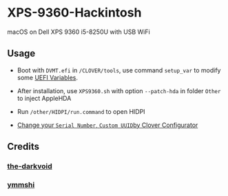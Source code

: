 # XPS-9360-Hackintosh

macOS on Dell XPS 9360 i5-8250U with USB WiFi

## Usage

- Boot with `DVMT.efi` in `/CLOVER/tools`, use command `setup_var` to modify some [UEFI Variables](https://github.com/the-darkvoid/XPS9360-macOS#uefi-variables).

- After installation, use `XPS9360.sh` with option `--patch-hda` in folder `Other` to inject AppleHDA 

- Run `/other/HIDPI/run.command` to open HIDPI

- [Change your `Serial Number`, `Custom UUID`by Clover Configurator](https://www.tonymacx86.com/threads/an-idiots-guide-to-imessage.196827/)

## Credits

### [the-darkvoid](https://github.com/the-darkvoid/XPS9360-macOS)

### [ymmshi](https://github.com/ymmshi/XPS-9360)

